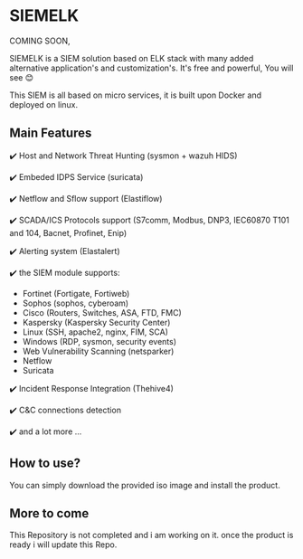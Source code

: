 # SIEMELK

COMING SOON,

SIEMELK is a SIEM solution based on ELK stack with many added alternative application's and customization's. It's free and powerful, You will see 😊

This SIEM is all based on micro services, it is built upon Docker and deployed on linux.

## Main Features
✔️ Host and Network Threat Hunting (sysmon + wazuh HIDS)

✔️ Embeded IDPS Service (suricata)

✔️ Netflow and Sflow support (Elastiflow)

✔️ SCADA/ICS Protocols support (S7comm, Modbus, DNP3, IEC60870 T101 and 104, Bacnet, Profinet, Enip)

✔️ Alerting system (Elastalert)

✔️ the SIEM module supports:
- Fortinet (Fortigate, Fortiweb)
- Sophos (sophos, cyberoam)
- Cisco (Routers, Switches, ASA, FTD, FMC)
- Kaspersky (Kaspersky Security Center)
- Linux (SSH, apache2, nginx, FIM, SCA)
- Windows (RDP, sysmon, security events)
- Web Vulnerability Scanning (netsparker)
- Netflow
- Suricata

✔️ Incident Response Integration (Thehive4)

✔️ C&C connections detection

✔️ and a lot more ...

## How to use?
You can simply download the provided iso image and install the product.

## More to come
This Repository is not completed and i am working on it. once the product is ready i will update this Repo.
